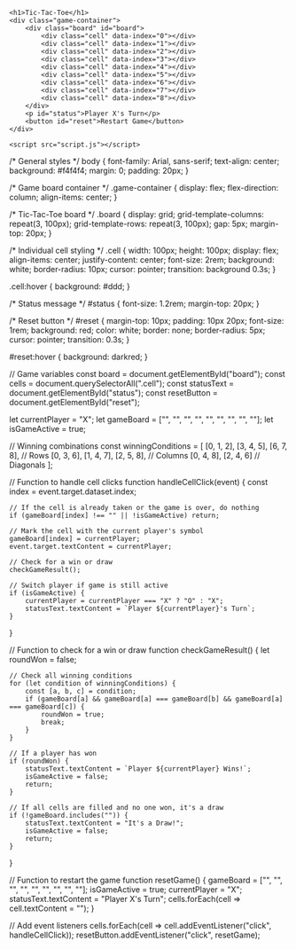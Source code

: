 <!DOCTYPE html>
<html lang="en">
<head>
    <meta charset="UTF-8">
    <meta name="viewport" content="width=device-width, initial-scale=1.0">
    <title>Tic-Tac-Toe</title>
    <link rel="stylesheet" href="styles.css">
</head>
<body>

    <h1>Tic-Tac-Toe</h1>
    <div class="game-container">
        <div class="board" id="board">
            <div class="cell" data-index="0"></div>
            <div class="cell" data-index="1"></div>
            <div class="cell" data-index="2"></div>
            <div class="cell" data-index="3"></div>
            <div class="cell" data-index="4"></div>
            <div class="cell" data-index="5"></div>
            <div class="cell" data-index="6"></div>
            <div class="cell" data-index="7"></div>
            <div class="cell" data-index="8"></div>
        </div>
        <p id="status">Player X's Turn</p>
        <button id="reset">Restart Game</button>
    </div>

    <script src="script.js"></script>
</body>
</html>

/* General styles */
body {
    font-family: Arial, sans-serif;
    text-align: center;
    background: #f4f4f4;
    margin: 0;
    padding: 20px;
}

/* Game board container */
.game-container {
    display: flex;
    flex-direction: column;
    align-items: center;
}

/* Tic-Tac-Toe board */
.board {
    display: grid;
    grid-template-columns: repeat(3, 100px);
    grid-template-rows: repeat(3, 100px);
    gap: 5px;
    margin-top: 20px;
}

/* Individual cell styling */
.cell {
    width: 100px;
    height: 100px;
    display: flex;
    align-items: center;
    justify-content: center;
    font-size: 2rem;
    background: white;
    border-radius: 10px;
    cursor: pointer;
    transition: background 0.3s;
}

.cell:hover {
    background: #ddd;
}

/* Status message */
#status {
    font-size: 1.2rem;
    margin-top: 20px;
}

/* Reset button */
#reset {
    margin-top: 10px;
    padding: 10px 20px;
    font-size: 1rem;
    background: red;
    color: white;
    border: none;
    border-radius: 5px;
    cursor: pointer;
    transition: 0.3s;
}

#reset:hover {
    background: darkred;
}

// Game variables
const board = document.getElementById("board");
const cells = document.querySelectorAll(".cell");
const statusText = document.getElementById("status");
const resetButton = document.getElementById("reset");

let currentPlayer = "X";
let gameBoard = ["", "", "", "", "", "", "", "", ""];
let isGameActive = true;

// Winning combinations
const winningConditions = [
    [0, 1, 2], [3, 4, 5], [6, 7, 8], // Rows
    [0, 3, 6], [1, 4, 7], [2, 5, 8], // Columns
    [0, 4, 8], [2, 4, 6]             // Diagonals
];

// Function to handle cell clicks
function handleCellClick(event) {
    const index = event.target.dataset.index;

    // If the cell is already taken or the game is over, do nothing
    if (gameBoard[index] !== "" || !isGameActive) return;

    // Mark the cell with the current player's symbol
    gameBoard[index] = currentPlayer;
    event.target.textContent = currentPlayer;

    // Check for a win or draw
    checkGameResult();

    // Switch player if game is still active
    if (isGameActive) {
        currentPlayer = currentPlayer === "X" ? "O" : "X";
        statusText.textContent = `Player ${currentPlayer}'s Turn`;
    }
}

// Function to check for a win or draw
function checkGameResult() {
    let roundWon = false;

    // Check all winning conditions
    for (let condition of winningConditions) {
        const [a, b, c] = condition;
        if (gameBoard[a] && gameBoard[a] === gameBoard[b] && gameBoard[a] === gameBoard[c]) {
            roundWon = true;
            break;
        }
    }

    // If a player has won
    if (roundWon) {
        statusText.textContent = `Player ${currentPlayer} Wins!`;
        isGameActive = false;
        return;
    }

    // If all cells are filled and no one won, it's a draw
    if (!gameBoard.includes("")) {
        statusText.textContent = "It's a Draw!";
        isGameActive = false;
        return;
    }
}

// Function to restart the game
function resetGame() {
    gameBoard = ["", "", "", "", "", "", "", "", ""];
    isGameActive = true;
    currentPlayer = "X";
    statusText.textContent = "Player X's Turn";
    cells.forEach(cell => cell.textContent = "");
}

// Add event listeners
cells.forEach(cell => cell.addEventListener("click", handleCellClick));
resetButton.addEventListener("click", resetGame);
